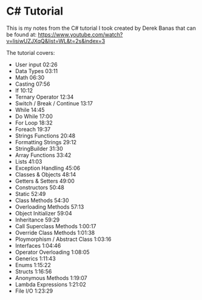# C# Tutorial

This is my notes from the C# tutorial I took created by Derek Banas that can be found at: https://www.youtube.com/watch?v=lisiwUZJXqQ&list=WL&t=2s&index=3

The tutorial covers:

- User input 02:26
- Data Types 03:11
- Math 06:30 
- Casting 07:56 
- If 10:12 
- Ternary Operator 12:34
- Switch / Break / Continue 13:17 
- While 14:45
- Do While 17:00 
- For Loop 18:32
- Foreach 19:37 
- Strings Functions 20:48 
- Formatting Strings 29:12
- StringBuilder 31:30 
- Array Functions 33:42 
- Lists 41:03 
- Exception Handling 45:06 
- Classes & Objects 48:14 
- Getters & Setters 49:00 
- Constructors 50:48 
- Static 52:49
- Class Methods 54:30
- Overloading Methods 57:13 
- Object Initializer 59:04 
- Inheritance 59:29
- Call Superclass Methods 1:00:17
- Override Class Methods 1:01:38
- Ploymorphism / Abstract Class 1:03:16 
- Interfaces 1:04:46
- Operator Overloading 1:08:05
- Generics 1:11:43 
- Enums 1:15:22 
- Structs 1:16:56 
- Anonymous Methods 1:19:07 
- Lambda Expressions 1:21:02 
- File I/O 1:23:29 
